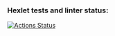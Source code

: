 ### Hexlet tests and linter status:
[![Actions Status](https://github.com/archi0619/data-analytics-project-96/actions/workflows/hexlet-check.yml/badge.svg)](https://github.com/archi0619/data-analytics-project-96/actions)